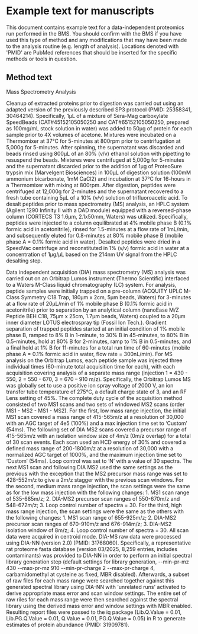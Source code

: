 # Example text for manuscripts <!-- omit in toc -->

This document contains example text for a data-independent proteomics run performed in the BMS. You should confirm with the BMS if you have used this type of method and any modifications that may have been made to the analysis routine (e.g. length of analysis). Locations denoted with 'PMID' are PubMed references that should be inserted for the specific methods or tools in question. 

## Method text

Mass Spectrometry Analysis

Cleanup of extracted proteins prior to digestion was carried out using an adapted version of the previously described SP3 protocol (PMID: 25358341, 30464214). Specifically, 1μL of a mixture of Sera-Mag carboxylate SpeedBeads (CAT#45152105050250 and CAT#65152105050250, prepared as 100mg/mL stock solution in water) was added to 50μg of protein for each sample prior to 4X volumes of acetone. Mixtures were incubated on a Thermomixer at 37°C for 5-minutes at 800rpm prior to centrifugation at 5,000g for 5-minutes. After spinning, the supernatant was discarded and beads rinsed using 800μL of an 80% (v/v) ethanol solution with pipetting to resuspend the beads. Mixteres were centrifuged at 5,000g for 5-minutes and the supernatant discarded prior to the addition of 1μg of ProteoSure trypsin mix (Marvelgent Biosciences) in 100μL of digestion solution (100mM ammonium bicarbonate, 1mM CaCl2) and incubation at 37°C for 16-hours in a Thermomixer with mixing at 800rpm. After digestion, peptides were centrifuged at 12,000g for 2-minutes and the supernatant recovered to a fresh tube containing 5μL of a 10% (v/v) solution of trifluoroacetic acid. To desalt peptides prior to mass spectrometry (MS) analysis, an HPLC system (Agilent 1290 Infinity II with a DAD module) equipped with a reversed-phase column (CORTECS T3 1.6μm, 2.1x50mm, Waters) was utilized. Specifically, peptides were injected to a column equilibrated at 4% mobile phase B (0.1% formic acid in acetonitrile), rinsed for 1.5-minutes at a flow rate of 1mL/min, and subsequently eluted for 0.8-minutes at 80% mobile phase B (mobile phase A = 0.1% formic acid in water). Desalted peptides were dried in a SpeedVac centrifuge and reconstituted in 1% (v/v) formic acid in water at a concentration of 1μg/μL based on the 214nm UV signal from the HPLC desalting step. 

Data independent acquisition (DIA) mass spectrometry (MS) analysis was carried out on an Orbitrap Lumos instrument (Thermo Scientific) interfaced to a Waters M-Class liquid chromatography (LC) system. For analysis, peptide samples were initially trapped on a pre-column (ACQUITY UPLC M-Class Symmetry C18 Trap, 180µm x 2cm, 5µm beads, Waters) for 3-minutes at a flow rate of 20µL/min of 1% mobile phase B (0.1% formic acid in acetonitrile) prior to separation by an analytical column (nanoEase M/Z Peptide BEH C18, 75µm x 25cm, 1.7µm beads, Waters) coupled to a 20μm inner diameter LOTUS electrospray tip (Fossil Ion Tech.). Gradient separation of trapped peptides started at an initial condition of 1% mobile phase B, ramped to 8% B in 1-minute, to 30% B in 45-minutes, to 80% B in 0.5-minutes, hold at 80% B for 2-minutes, ramp to 1% B in 0.5-minutes, and a final hold at 1% B for 11-minutes for a total run time of 60-minutes (mobile phase A = 0.1% formic acid in water, flow rate = 300nL/min). For MS analysis on the Orbitrap Lumos, each peptide sample was injected three individual times (60-minute total acquisition time for each), with each acquisition covering analysis of a separate mass range (injection 1 = 430 - 550, 2 = 550 - 670, 3 = 670 – 910 m/z). Specifically, the Orbitrap Lumos MS was globally set to use a positive ion spray voltage of 2000 V, an ion transfer tube temperature of 275°C, a default charge state of 3, and an RF Lens setting of 45%. The complete duty cycle of the acquisition method consisted of two MS1 scans and two sets of windowed MS2 scans (order MS1 - MS2 - MS1 - MS2). For the first, low mass range injection, the initial MS1 scan covered a mass range of 415-565m/z at a resolution of 30,000 with an AGC target of 4e5 (100%) and a max injection time set to ‘Custom’ (54ms). The following set of DIA MS2 scans covered a precursor range of 415-565m/z with an isolation window size of 4m/z (0m/z overlap) for a total of 30 scan events. Each scan used an HCD energy of 30% and covered a defined mass range of 200-1800m/z at a resolution of 30,000 with a normalized AGC target of 1000%, and the maximum injection time set to ‘Custom’ (54ms). Loop control was set to ‘N’ with a value of 30 spectra. The next MS1 scan and following DIA MS2 used the same settings as the previous with the exception that the MS2 precursor mass range was set to 428-552m/z to give a 2m/z stagger with the previous scan windows. For the second, medium mass range injection, the scan settings were the same as for the low mass injection with the following changes: 1. MS1 scan range of 535-685m/z; 2. DIA-MS2 precursor scan ranges of 550-670m/z and 548-672m/z; 3. Loop control number of spectra = 30. For the third, high mass range injection, the scan settings were the same as the others with the following changes: 1. MS1 scan range of 655-925m/z; 2. DIA-MS2 precursor scan ranges of 670-910m/z and 676-914m/z; 3. DIA-MS2 isolation window of 8m/z; 4. Loop control number of spectra = 30. All scan data were acquired in centroid mode. DIA-MS raw data were processed using DIA-NN (version 2.0) (PMID: 31768060). Specifically, a representative rat proteome fasta database (version 03/2025, 8,259 entries, includes contaminants) was provided to DIA-NN in order to perform an initial spectral library generation step (default settings for library generation, --min-pr-mz 430 --max-pr-mz 910 --min-pr-charge 2 --max-pr-charge 4, carbamidomethyl at cysteine as fixed, MBR disabled). Afterwards, a subset of raw files for each mass range were searched together against this generated spectral library using DIA-NN with 'unrelated runs' activated to derive appropriate mass error and scan window settings. The entire set of raw riles for each mass range were then searched against the spectral library using the derived mass error and window settings with MBR enabled. Resulting report files were passed to the iq package (Lib.Q.Value = 0.01, Lib.PG.Q.Value = 0.01, Q.Value = 0.01, PG.Q.Value = 0.05) in R to generate estimates of protein abundance (PMID: 31909781). 
